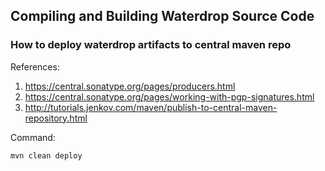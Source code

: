## Compiling and Building Waterdrop Source Code



### How to deploy waterdrop artifacts to central maven repo

References:
1. https://central.sonatype.org/pages/producers.html
2. https://central.sonatype.org/pages/working-with-pgp-signatures.html
3. http://tutorials.jenkov.com/maven/publish-to-central-maven-repository.html

Command:

```
mvn clean deploy
```
